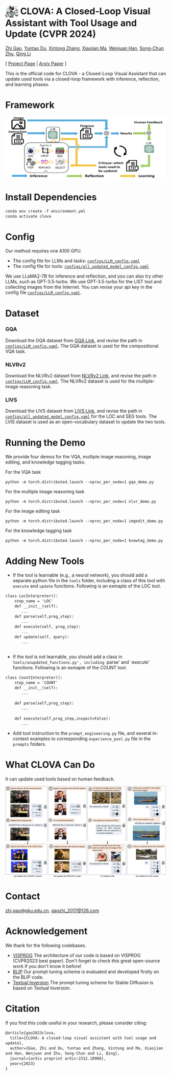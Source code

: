 # <img src="figure/icon_6.jpg" style="vertical-align: -10px;" :height="40px" width="40px"> CLOVA: A Closed-Loop Visual Assistant with Tool Usage and Update (CVPR 2024)

[Zhi Gao](https://zhigao2017.github.io/), [Yuntao Du](https://yuntaodu.github.io/), [Xintong Zhang](https://github.com/ZhXTong), [Xiaojian Ma](https://jeasinema.github.io), [Wenjuan Han](https://github.com/cocacola-lab), [Song-Chun Zhu](https://zhusongchun.net/), [Qing Li](https://liqing-ustc.github.io/)


[ [Project Page](https://clova-tool.github.io/) | [Arxiv Paper](https://arxiv.org/abs/2312.10908)  ]

This is the official code for CLOVA - a Closed-Loop Visual Assistant that can update used tools via a closed-loop framework with inference, reflection, and learning phases.


# Framework
![figure/illustration_examples_framework.png](figure/illustration_examples_framework.png)



# Install Dependencies
```
conda env create -f environment.yml
conda activate clova
```

# Config

Our method requires one A100 GPU. 

- The config file for LLMs and tasks: [`configs/LLM_config.yaml`](configs/LLM_config.yaml)
- The config file for tools: [`configs/all_updated_model_config.yaml`](configs/all_updated_model_config.yaml)
 
We use LLaMA2-7B for inference and reflection, and you can also try other LLMs, such as GPT-3.5-turbo.
We use GPT-3.5-turbo for the LIST tool and collecting images from the Internet. You can revise your api key in the config file [`configs/LLM_config.yaml`](configs/LLM_config.yaml).

# Dataset

### GQA
Download the GQA dataset from [GQA Link](https://cs.stanford.edu/people/dorarad/gqa/download.html), and revise the path in [`configs/LLM_config.yaml`](configs/LLM_config.yaml). The GQA dataset is used for the compositional VQA task.


### NLVRv2

Download the NLVRv2 dataset from [NLVRv2 Link](https://lil.nlp.cornell.edu/nlvr/), and revise the path in [`configs/LLM_config.yaml`](configs/LLM_config.yaml). The NLVRv2 dataset is used for the multiple-image reasoning task.

### LIVS
Download the LIVS dataset from [LIVS Link](https://www.lvisdataset.org/), and revise the path in [`configs/all_updated_model_config.yaml`](configs/all_updated_model_config.yaml) for the LOC and SEG tools. The LVIS dataset is used as an open-vocabulary dataset to update the two tools.

# Running the Demo
We provide four demos for the VQA, mutliple image reasoning, image editing, and knowledge tagging tasks.


For the VQA task
```
python -m torch.distributed.launch --nproc_per_node=1 gqa_demo.py
```

For the multiple image reasoning task
```
python -m torch.distributed.launch --nproc_per_node=1 nlvr_demo.py
```


For the image editing task
```
python -m torch.distributed.launch --nproc_per_node=1 imgedit_demo.py
```


For the knowledge tagging task
```
python -m torch.distributed.launch --nproc_per_node=1 knowtag_demo.py
```




# Adding New Tools

- If the tool is learnable (e.g., a neural network), you should add a separate python file in the `tools` folder, including a class of this tool with `execute` and `update` functions. Following is an exmaple of the LOC tool.
```
class LocInterpreter():
    step_name = 'LOC'
    def __init__(self):
       ...
    def parse(self,prog_step):
       ...       
    def execute(self, prog_step):
       ...
    def update(self, query):
       ...       
    
```


- If the tool is not learnable, you should add a class in `tools/unupdated_functions.py', including `parse' and `execute' functions. Following is an exmaple of the COUNT tool.
```
class CountInterpreter():
    step_name = 'COUNT'
    def __init__(self):
       ...

    def parse(self,prog_step):
       ...

    def execute(self,prog_step,inspect=False):
       ...
```

- Add tool instruction to the `prompt_engineering.py` file, and several in-context examples to corresponding `experience_pool.py` file in the `prompts` folders.



# What CLOVA Can Do

It can update used tools based on human feedback.

![figure/illustration_examples3.png](figure/illustration_examples3.png)


# Contact

zhi.gao@pku.edu.cn, gaozhi_2017@126.com


# Acknowledgement

We thank for the following codebases.

+ [VISPROG](https://github.com/allenai/visprog) The architecture of our code is based on VISPROG (CVPR2023 best paper). Don't forget to check this great open-source work if you don't know it before!
+ [BLIP](https://github.com/salesforce/BLIP) Our prompt tuning scheme is evaluated and developed firstly on the BLIP code.
+ [Textual Inversion](https://github.com/rinongal/textual_inversion) The prompt tuning scheme for Stable Diffusion is based on Textual Inversion.
 


# Citation
If you find this code useful in your research, please consider citing:
```
@article{gao2023clova,
  title={CLOVA: A closed-loop visual assistant with tool usage and update},
  author={Gao, Zhi and Du, Yuntao and Zhang, Xintong and Ma, Xiaojian and Han, Wenjuan and Zhu, Song-Chun and Li, Qing},
  journal={arXiv preprint arXiv:2312.10908},
  year={2023}
}
```
